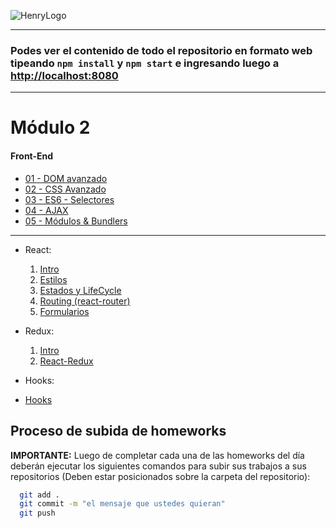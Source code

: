 ![HenryLogo](https://d31uz8lwfmyn8g.cloudfront.net/Assets/logo-henry-white-lg.png)

---

### Podes ver el contenido de todo el repositorio en formato web tipeando `npm install` y `npm start` e ingresando luego a <http://localhost:8080>

---

# Módulo 2

#### Front-End

<div class="hide">

- [01 - DOM avanzado](./01-DOM)
- [02 - CSS Avanzado](./02-CSS)
- [03 - ES6 - Selectores](./03-ES6)
- [04 - AJAX](./04-Ajax)
- [05 - Módulos & Bundlers](./05-Bundlers)

---

- React:
    1. [Intro](./06-React-Intro)
    2. [Estilos](./07-React-Estilos)
    3. [Estados y LifeCycle](./08-React-Estado-LifeCycle)
    4. [Routing (react-router)](./09-React-Routing)
    5. [Formularios](./10-React-Forms)
- Redux:
    1. [Intro](./11-Redux)
    2. [React-Redux](./12-React-Redux)
    
- Hooks:
- [Hooks](./13-React-Hooks)

</div>

## Proceso de subida de homeworks

__IMPORTANTE:__ Luego de completar cada una de las homeworks del día deberán ejecutar los siguientes comandos para subir sus trabajos a sus repositorios (Deben estar posicionados sobre la carpeta del repositorio):

```bash
  git add . 
  git commit -m "el mensaje que ustedes quieran"
  git push
```


